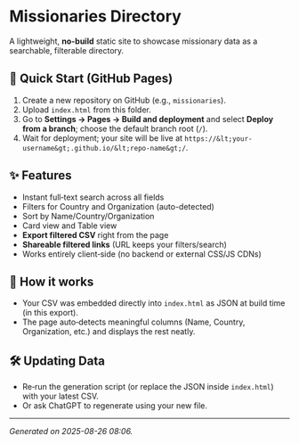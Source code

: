 # Missionaries Directory

A lightweight, **no-build** static site to showcase missionary data as a searchable, filterable directory.

## 🚀 Quick Start (GitHub Pages)
1. Create a new repository on GitHub (e.g., `missionaries`).
2. Upload `index.html` from this folder.
3. Go to **Settings → Pages → Build and deployment** and select **Deploy from a branch**; choose the default branch root (`/`).
4. Wait for deployment; your site will be live at `https://&lt;your-username&gt;.github.io/&lt;repo-name&gt;/`.

## ✨ Features
- Instant full‑text search across all fields
- Filters for Country and Organization (auto-detected)
- Sort by Name/Country/Organization
- Card view and Table view
- **Export filtered CSV** right from the page
- **Shareable filtered links** (URL keeps your filters/search)
- Works entirely client‑side (no backend or external CSS/JS CDNs)

## 🧱 How it works
- Your CSV was embedded directly into `index.html` as JSON at build time (in this export).
- The page auto‑detects meaningful columns (Name, Country, Organization, etc.) and displays the rest neatly.

## 🛠 Updating Data
- Re‑run the generation script (or replace the JSON inside `index.html`) with your latest CSV.
- Or ask ChatGPT to regenerate using your new file.

---

*Generated on 2025-08-26 08:06.*
